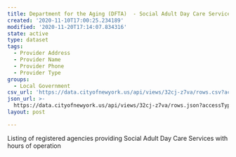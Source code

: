 ```yaml
---
title: Department for the Aging (DFTA)  - Social Adult Day Care Services
created: '2020-11-10T17:00:25.234189'
modified: '2020-11-20T17:14:07.834316'
state: active
type: dataset
tags:
  - Provider Address
  - Provider Name
  - Provider Phone
  - Provider Type
groups:
  - Local Government
csv_url: 'https://data.cityofnewyork.us/api/views/32cj-z7va/rows.csv?accessType=DOWNLOAD'
json_url: >-
  https://data.cityofnewyork.us/api/views/32cj-z7va/rows.json?accessType=DOWNLOAD
layout: post

---
```

Listing of registered agencies providing Social Adult Day Care Services with hours of operation
